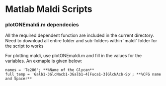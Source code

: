 # Matlab Maldi Scripts

### plotONEmaldi.m dependecies 

All the required dependent function are included in the current directory. Need to download all entire folder and sub-folders
within 'maldi' folder for the script to works 

For plotting maldi, use plotONEmaldi.m and fill in the values for the variables. An exmaple is given below:

```filename = '1.txt'; **%Name of Maldi spectra file**
names = 'Te286'; **%Name of the Glycan**
full_temp = 'Galb1-3GlcNacb1-3Galb1-4[Fuca1-3]GlcNAcb-Sp'; **%CFG name and Spacer**
```
